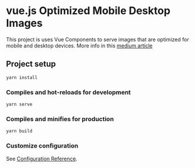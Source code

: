 # vue.js Optimized Mobile Desktop Images
This project is uses Vue Components to serve images that are optimized for mobile and desktop devices.  More info in this [medium article](https://medium.com/swlh/vue-js-mobile-desktop-optimized-images-7b93f2afc43b)

## Project setup
```
yarn install
```

### Compiles and hot-reloads for development
```
yarn serve
```

### Compiles and minifies for production
```
yarn build
```

### Customize configuration
See [Configuration Reference](https://cli.vuejs.org/config/).
